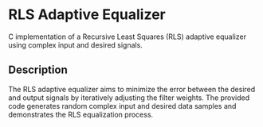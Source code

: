 # RLS Adaptive Equalizer

C implementation of a Recursive Least Squares (RLS) adaptive equalizer using complex input and desired signals.

## Description

The RLS adaptive equalizer aims to minimize the error between the desired and output signals by iteratively adjusting the filter weights. The provided code generates random complex input and desired data samples and demonstrates the RLS equalization process.
